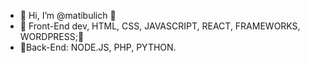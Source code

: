 - 👋 Hi, I’m @matibulich 👋
- 👀 Front-End dev, HTML, CSS, JAVASCRIPT, REACT, FRAMEWORKS, WORDPRESS;👀
- 🌱Back-End: NODE.JS, PHP, PYTHON.
 
<!---
matibulich/matibulich is a ✨ special ✨ repository because its `README.md` (this file) appears on your GitHub profile.
You can click the Preview link to take a look at your changes.
--->
